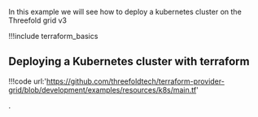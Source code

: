In this example we will see how to deploy a kubernetes cluster on the Threefold grid v3

!!!include terraform_basics


## Deploying a Kubernetes cluster with terraform

!!!code url:'https://github.com/threefoldtech/terraform-provider-grid/blob/development/examples/resources/k8s/main.tf'

.
